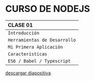 # CURSO DE NODEJS

| CLASE 01 |
|:--- |
| `Introducción` |
| `Herramientas de Desarrollo` |
| `Mi Primera Aplicación` |
| `Características` |
| `ES6 / Babel / Typescript` |


[descargar diapositiva](https://drive.google.com/open?id=1Z9ogVm5Qew_xoPi2h7aaaJ797HIPCEbW)